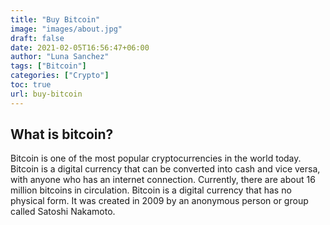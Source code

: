 ```yaml
---
title: "Buy Bitcoin"
image: "images/about.jpg"
draft: false
date: 2021-02-05T16:56:47+06:00
author: "Luna Sanchez"
tags: ["Bitcoin"]
categories: ["Crypto"]
toc: true
url: buy-bitcoin
---
```


## What is bitcoin?

Bitcoin is one of the most popular cryptocurrencies in the world today. Bitcoin is a digital currency that can be converted into cash and vice versa, with anyone who has an internet connection. Currently, there are about 16 million bitcoins in circulation.  Bitcoin is a digital currency that has no physical form. It was created in 2009 by an anonymous person or group called Satoshi Nakamoto.
